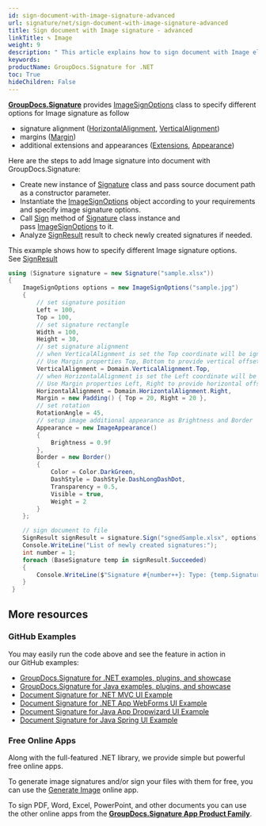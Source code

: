 ```yaml
---
id: sign-document-with-image-signature-advanced
url: signature/net/sign-document-with-image-signature-advanced
title: Sign document with Image signature - advanced
linkTitle: ✎ Image
weight: 9
description: " This article explains how to sign document with Image electronic signatures using extended options with GroupDocs.Signature API."
keywords: 
productName: GroupDocs.Signature for .NET 
toc: True
hideChildren: False
---
```

[**GroupDocs.Signature**](https://products.groupdocs.com/signature/net) provides [ImageSignOptions](https://reference.groupdocs.com/signature/net/groupdocs.signature.options/imagesignoptions) class to specify different options for Image signature as follow

* signature alignment ([HorizontalAlignment](https://reference.groupdocs.com/signature/net/groupdocs.signature.options/imagesignoptions/horizontalalignment), [VerticalAlignment](https://reference.groupdocs.com/signature/net/groupdocs.signature.options/imagesignoptions/verticalalignment))
* margins ([Margin](https://reference.groupdocs.com/signature/net/groupdocs.signature.options/imagesignoptions/margin))
* additional extensions and appearances ([Extensions](https://reference.groupdocs.com/signature/net/groupdocs.signature.options/signoptions/extensions), [Appearance](https://reference.groupdocs.com/signature/net/groupdocs.signature.options/signoptions/appearance))

Here are the steps to add Image signature into document with GroupDocs.Signature:

* Create new instance of [Signature](https://reference.groupdocs.com/signature/net/groupdocs.signature/signature) class and pass source document path as a constructor parameter.
* Instantiate the [ImageSignOptions](https://reference.groupdocs.com/signature/net/groupdocs.signature.options/imagesignoptions) object according to your requirements and specify image signature options.
* Call [Sign](https://reference.groupdocs.com/signature/net/groupdocs.signature/signature/sign/) method of [Signature](https://reference.groupdocs.com/signature/net/groupdocs.signature/signature) class instance and pass [ImageSignOptions](https://reference.groupdocs.com/signature/net/groupdocs.signature.options/imagesignoptions) to it.
* Analyze [SignResult](https://reference.groupdocs.com/signature/net/groupdocs.signature.domain/signresult) result to check newly created signatures if needed.  

This example shows how to specify different Image signature options. See [SignResult](https://reference.groupdocs.com/signature/net/groupdocs.signature.domain/signresult)

```csharp
using (Signature signature = new Signature("sample.xlsx"))
{
    ImageSignOptions options = new ImageSignOptions("sample.jpg")
    {
        // set signature position
        Left = 100,
        Top = 100,
        // set signature rectangle
        Width = 100,
        Height = 30,
        // set signature alignment
        // when VerticalAlignment is set the Top coordinate will be ignored.
        // Use Margin properties Top, Bottom to provide vertical offset
        VerticalAlignment = Domain.VerticalAlignment.Top,
        // when HorizontalAlignment is set the Left coordinate will be ignored.
        // Use Margin properties Left, Right to provide horizontal offset
        HorizontalAlignment = Domain.HorizontalAlignment.Right,
        Margin = new Padding() { Top = 20, Right = 20 },
        // set rotation
        RotationAngle = 45,
        // setup image additional appearance as Brightness and Border
        Appearance = new ImageAppearance()
        {
            Brightness = 0.9f          
        },
        Border = new Border()
        {
            Color = Color.DarkGreen,
            DashStyle = DashStyle.DashLongDashDot,
            Transparency = 0.5,
            Visible = true,
            Weight = 2
        }
    };

    // sign document to file
    SignResult signResult = signature.Sign("sgnedSample.xlsx", options);
    Console.WriteLine("List of newly created signatures:");
    int number = 1;
    foreach (BaseSignature temp in signResult.Succeeded)
    {
        Console.WriteLine($"Signature #{number++}: Type: {temp.SignatureType} Id:{temp.SignatureId}, Location: {temp.Left}x{temp.Top}. Size: {temp.Width}x{temp.Height}");
    }
 }
```

## More resources

### GitHub Examples

You may easily run the code above and see the feature in action in our GitHub examples:

* [GroupDocs.Signature for .NET examples, plugins, and showcase](https://github.com/groupdocs-signature/GroupDocs.Signature-for-.NET)
* [GroupDocs.Signature for Java examples, plugins, and showcase](https://github.com/groupdocs-signature/GroupDocs.Signature-for-Java)
* [Document Signature for .NET MVC UI Example](https://github.com/groupdocs-signature/GroupDocs.Signature-for-.NET-MVC)
* [Document Signature for .NET App WebForms UI Example](https://github.com/groupdocs-signature/GroupDocs.Signature-for-.NET-WebForms)
* [Document Signature for Java App Dropwizard UI Example](https://github.com/groupdocs-signature/GroupDocs.Signature-for-Java-Dropwizard)
* [Document Signature for Java Spring UI Example](https://github.com/groupdocs-signature/GroupDocs.Signature-for-Java-Spring)

### Free Online Apps

Along with the full-featured .NET library, we provide simple but powerful free online apps.

To generate image signatures and/or sign your files with them for free, you can use the [Generate Image](https://products.groupdocs.app/signature/generate/image) online app.

To sign PDF, Word, Excel, PowerPoint, and other documents you can use the other online apps from the **[GroupDocs.Signature App Product Family](https://products.groupdocs.app/signature/family)**.